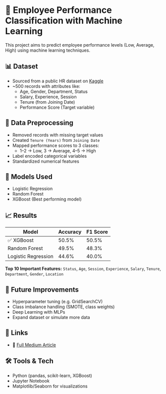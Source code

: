 # 🧠 Employee Performance Classification with Machine Learning

This project aims to predict employee performance levels (Low, Average, High) using machine learning techniques.


## 📊 Dataset

- Sourced from a public HR dataset on [Kaggle](https://www.kaggle.com/datasets/nadeemajeedch/employee-performance-and-salary-dataset)
- ~500 records with attributes like:
  - Age, Gender, Department, Status
  - Salary, Experience, Session
  - Tenure (from Joining Date)
  - Performance Score (Target variable)


## 🧹 Data Preprocessing

- Removed records with missing target values
- Created `Tenure (Years)` from `Joining Date`
- Mapped performance scores to 3 classes:
  - 1–2 → Low, 3 → Average, 4–5 → High
- Label encoded categorical variables
- Standardized numerical features

## 🤖 Models Used

- Logistic Regression  
- Random Forest  
- XGBoost (Best performing model)


## 📈 Results

| Model                | Accuracy | F1 Score |
|----------------------|----------|----------|
| ✅ XGBoost            | 50.5%    | 50.5%    |
| Random Forest        | 49.5%    | 48.3%    |
| Logistic Regression  | 44.6%    | 40.0%    |

**Top 10 Important Features:**
`Status`, `Age`, `Session`, `Experience`, `Salary`, `Tenure`, `Department`, `Gender`, `Location`

## 📌 Future Improvements

- Hyperparameter tuning (e.g. GridSearchCV)
- Class imbalance handling (SMOTE, class weights)
- Deep Learning with MLPs
- Expand dataset or simulate more data

## 📎 Links

- 📘 [Full Medium Article](https://medium.com/@janeajodo/predicting-employee-performance-using-machine-learning-a220cc013ff4)

## 🛠️ Tools & Tech

- Python (pandas, scikit-learn, XGBoost)
- Jupyter Notebook
- Matplotlib/Seaborn for visualizations
